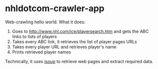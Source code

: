 nhldotcom-crawler-app
=====================

Web-crawling hello world. What it does:

1. Goes to http://www.nhl.com/ice/playersearch.htm and gets the ABC links to lists of players
2. Takes every ABC link, it retrieves the list of player pages URLs
3. Takes every player URL and retrieves player's name
4. Prints retrieved player names

Technically, it uses [jsoup][] to retrieve web pages and extract required data.

[jsoup]: http://jsoup.org/


